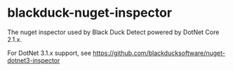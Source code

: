 # blackduck-nuget-inspector
The nuget inspector used by Black Duck Detect powered by DotNet Core 2.1.x.

For DotNet 3.1.x support, see https://github.com/blackducksoftware/nuget-dotnet3-inspector
